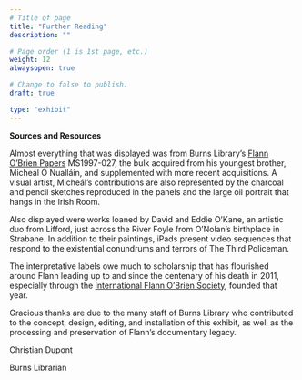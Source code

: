```yaml
---
# Title of page
title: "Further Reading"
description: ""

# Page order (1 is 1st page, etc.)
weight: 12
alwaysopen: true

# Change to false to publish.
draft: true

type: "exhibit"
---
```

**Sources and Resources**

Almost everything that was displayed was from Burns Library’s [Flann O’Brien Papers](https://bc-primo.hosted.exlibrisgroup.com/primo-explore/fulldisplay?docid=ALMA-BC21332671220001021&context=L&vid=bclib_new&search_scope=bcl&tab=bcl_only&lang=en_US) MS1997-027, the bulk acquired from his youngest brother, Micheál Ó Nualláin, and supplemented with more recent acquisitions. A visual artist, Micheál’s contributions are also represented by the charcoal and pencil sketches reproduced in the panels and the large oil portrait that hangs in the Irish Room.

Also displayed were works loaned by David and Eddie O’Kane, an artistic duo from Lifford, just across the River Foyle from O’Nolan’s birthplace in Strabane. In addition to their paintings, iPads present video sequences that respond to the existential conundrums and terrors of The Third Policeman.

The interpretative labels owe much to scholarship that has flourished around Flann leading up to and since the centenary of his death in 2011, especially through the [International Flann O’Brien Society](https://www.univie.ac.at/flannobrien2011/IFOBS.html), founded that year. 

Gracious thanks are due to the many staff of Burns Library who contributed to the concept, design, editing, and installation of this exhibit, as well as the processing and preservation of Flann’s documentary legacy.

Christian Dupont

Burns Librarian
